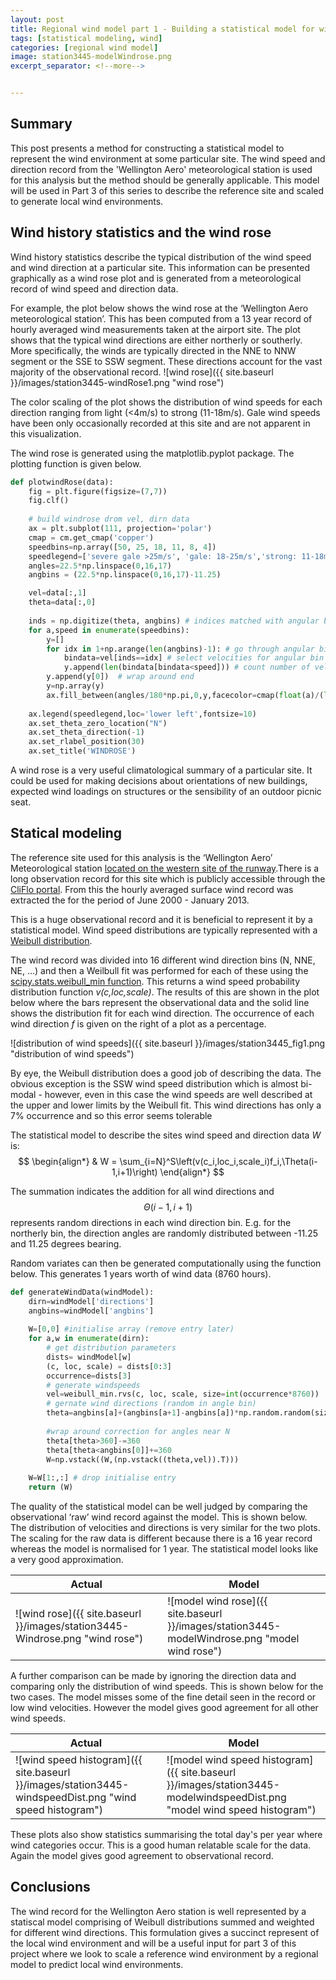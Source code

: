 ```yaml
---
layout: post
title: Regional wind model part 1 - Building a statistical model for wind speeds and directions
tags: [statistical modeling, wind]
categories: [regional wind model]
image: station3445-modelWindrose.png
excerpt_separator: <!--more-->


---
```


## Summary

This post presents a method for constructing a statistical model to represent the wind environment at some particular site. The wind speed and direction record from the 'Wellington Aero' meteorological station is used for this analysis but the method should be generally applicable.<!--more--> This model will be used in Part 3 of this series to describe the reference site and scaled to generate local wind environments.


## Wind history statistics and the wind rose

Wind history statistics describe the typical distribution of the wind speed and wind direction at a particular site. This information can be presented graphically as a wind rose plot and is generated from a meteorological record of wind speed and direction data.

For example, the plot below shows the wind rose at the ‘Wellington Aero meteorological station’. This has been computed from a 13 year record of hourly averaged wind measurements taken at the airport site. The plot shows that the typical wind directions are either northerly or southerly. More specifically, the winds are typically directed in the NNE to NNW segment or the SSE to SSW segment. These directions account for the vast majority of the observational record.
![wind rose]({{ site.baseurl }}/images/station3445-windRose1.png "wind rose")

The color scaling of the plot shows the distribution of wind speeds for each direction ranging from light (<4m/s) to strong (11-18m/s). Gale wind speeds have been only occasionally recorded at this site and are not apparent in this visualization.

The wind rose is generated using the matplotlib.pyplot package. The plotting function is given below.

```python
def plotwindRose(data):
    fig = plt.figure(figsize=(7,7))
    fig.clf()
       
    # build windrose drom vel, dirn data
    ax = plt.subplot(111, projection='polar')
    cmap = cm.get_cmap('copper')
    speedbins=np.array([50, 25, 18, 11, 8, 4])
    speedlegend=['severe gale >25m/s', 'gale: 18-25m/s','strong: 11-18m/s','fresh: 8-11m/s','moderate: 4-8m/s','light: <4m/s']
    angles=22.5*np.linspace(0,16,17)
    angbins = (22.5*np.linspace(0,16,17)-11.25)

    vel=data[:,1]
    theta=data[:,0]
    
    inds = np.digitize(theta, angbins) # indices matched with angular bins
    for a,speed in enumerate(speedbins):
        y=[]
        for idx in 1+np.arange(len(angbins)-1): # go through angular bins
            bindata=vel[inds==idx] # select velocities for angular bin
            y.append(len(bindata[bindata<speed])) # count number of velociies at threshold 
        y.append(y[0])  # wrap around end
        y=np.array(y)
        ax.fill_between(angles/180*np.pi,0,y,facecolor=cmap(float(a)/(len(speedbins)-1)))
        
    ax.legend(speedlegend,loc='lower left',fontsize=10)
    ax.set_theta_zero_location("N")
    ax.set_theta_direction(-1)
    ax.set_rlabel_position(30)
    ax.set_title('WINDROSE')
```

A wind rose is a very useful climatological summary of a particular site. It could be used for making decisions about orientations of new buildings, expected wind loadings on structures or the sensibility of an outdoor picnic seat. 


## Statical modeling

The reference site used for this analysis is the ‘Wellington Aero’ Meteorological station [located on the western site of the runway](https://goo.gl/maps/8AgfPALtLV2wGbDS7).There is a long observation record for this site which is publicly accessible through the [CliFlo portal](https://cliflo.niwa.co.nz/). From this the hourly averaged surface wind record was extracted the for the period of June 2000 - January 2013. 

This is a huge observational record and it is beneficial to represent it by a statistical model. Wind speed distributions are typically represented with a [Weibull distribution](https://en.wikipedia.org/wiki/Weibull_distribution). 

The wind record was divided into 16 different wind direction bins (N, NNE, NE, …) and then a Weilbull fit was performed for each of these using the [scipy.stats.weibull_min function](https://docs.scipy.org/doc/scipy-0.19.1/reference/generated/scipy.stats.weibull_min.html). This returns a wind speed probability distribution function _v(c,loc,scale)_. The results of this are shown in the plot below where the bars represent the observational data and the solid line shows the distribution fit for each wind direction. The occurrence of each wind direction _f_ is given on the right of a plot as a percentage.

![distribution of wind speeds]({{ site.baseurl }}/images/station3445_fig1.png "distribution of wind speeds")

By eye, the Weibull distribution does a good job of describing the data. The obvious exception is the SSW wind speed distribution which is almost bi-modal - however, even in this case the wind speeds are well described at the upper and lower limits by the Weibull fit. This wind directions has only a 7% occurrence and so this error seems tolerable

The statistical model to describe the sites wind speed and direction data _W_ is:
$$
\begin{align*}
  & W = \sum_{i=N}^S\left(v(c_i,loc_i,scale_i)f_i,\Theta(i-1,i+1)\right)
\end{align*}
$$

The summation indicates the addition for all wind directions and $$\Theta(i-1,i+1)$$ represents random directions in each wind direction bin. E.g. for the northerly bin, the direction angles are randomly distributed between -11.25 and 11.25 degrees bearing.

Random variates can then be generated computationally using the function below. This generates 1 years worth of wind data (8760 hours).

```python
def generateWindData(windModel):
    dirn=windModel['directions']
    angbins=windModel['angbins']
    
    W=[0,0] #initialise array (remove entry later)
    for a,w in enumerate(dirn):
        # get distribution parameters
        dists= windModel[w] 
        (c, loc, scale) = dists[0:3]
        occurrence=dists[3]
        # generate windspeeds
        vel=weibull_min.rvs(c, loc, scale, size=int(occurrence*8760))
        # gernate wind directions (random in angle bin)
        theta=angbins[a]+(angbins[a+1]-angbins[a])*np.random.random(size=int(dists[3]*8760))
        
        #wrap around correction for angles near N
        theta[theta>360]-=360
        theta[theta<angbins[0]]+=360
        W=np.vstack((W,(np.vstack((theta,vel)).T)))
    
    W=W[1:,:] # drop initialise entry
    return (W)
```

The quality of the statistical model can be well judged by comparing the observational ‘raw’ wind record against the model. This is shown below. The distribution of velocities and directions is very similar for the two plots. The scaling for the raw data is different because there is a 16 year record whereas the model is normalised for 1 year. The statistical model looks like a very good approximation.

| Actual | Model |
|-------|--------|
|![wind rose]({{ site.baseurl }}/images/station3445-Windrose.png "wind rose")|![model wind rose]({{ site.baseurl }}/images/station3445-modelWindrose.png "model wind rose")|

A further comparison can be made by ignoring the direction data and comparing only the distribution of wind speeds. This is shown below for the two cases. The model misses some of the fine detail seen in the record or low wind velocities. However the model gives good agreement for all other wind speeds.

| Actual | Model |
|-------|--------|
|![wind speed histogram]({{ site.baseurl }}/images/station3445-windspeedDist.png "wind speed histogram")|![model wind speed histogram]({{ site.baseurl }}/images/station3445-modelwindspeedDist.png "model wind speed histogram")|

These plots also show statistics summarising the total day's per year where wind categories occur. This is a good human relatable scale for the data. Again the model gives good agreement to observational record.

## Conclusions

The wind record for the Wellington Aero station is well represented by a statiscal model comprising of Weibull distributions summed and weighted for different wind directions. This formulation gives a succinct represent of the local wind environment and will be a useful input for part 3 of this project where we look to scale a reference wind environment by a regional model to predict local wind environments.